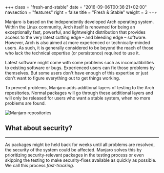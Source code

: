 +++
class = "fresh-and-stable"
date = "2016-09-06T00:36:21+02:00"
navsection = "features"
right = false
title = "Fresh & Stable"
weight = 3
+++

Manjaro is based on the independently developed Arch operating system. Within the Linux community, Arch itself is renowned for being an exceptionally fast, powerful, and lightweight distribution that provides access to the very latest cutting edge – and bleeding edge – software. However, Arch is also aimed at more experienced or technically-minded users. As such, it is generally considered to be beyond the reach of those who lack the technical expertise (or persistence) required to use it.

Latest software might come with some problems such as incompatibilities to existing software or bugs. Experienced users can fix those problems by themselves. But some users don't have enough of this expertise or just don't want to figure everything out to get things working.

To prevent problems, Manjaro adds additional layers of testing to the Arch repositories. Normal packages will go through these additional layers and will only be released for users who want a stable system, when no more problems are found.

![Manjaro repositories](/img/features/repositories.png#center)

## What about security?
---

As packages might be held back for weeks until all problems are resolved, the security of the system could be affected. Manjaro solves this by prioritizing security-relevant packages in the testing process or even skipping the testing to make security-fixes available as quickly as possible. We call this process *fast-tracking*.
